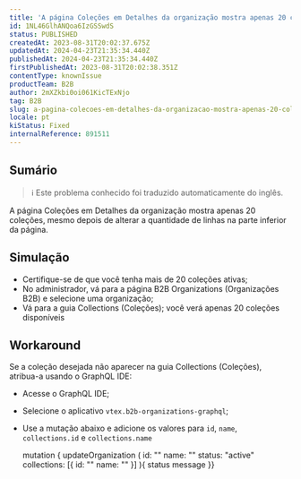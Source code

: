 ```yaml
---
title: 'A página Coleções em Detalhes da organização mostra apenas 20 coleções'
id: 1NL46GlhANQoa6IzGSSwdS
status: PUBLISHED
createdAt: 2023-08-31T20:02:37.675Z
updatedAt: 2024-04-23T21:35:34.440Z
publishedAt: 2024-04-23T21:35:34.440Z
firstPublishedAt: 2023-08-31T20:02:38.351Z
contentType: knownIssue
productTeam: B2B
author: 2mXZkbi0oi061KicTExNjo
tag: B2B
slug: a-pagina-colecoes-em-detalhes-da-organizacao-mostra-apenas-20-colecoes
locale: pt
kiStatus: Fixed
internalReference: 891511
---
```


## Sumário

>ℹ️ Este problema conhecido foi traduzido automaticamente do inglês.


A página Coleções em Detalhes da organização mostra apenas 20 coleções, mesmo depois de alterar a quantidade de linhas na parte inferior da página.

## Simulação



- Certifique-se de que você tenha mais de 20 coleções ativas;
- No administrador, vá para a página B2B Organizations (Organizações B2B) e selecione uma organização;
- Vá para a guia Collections (Coleções); você verá apenas 20 coleções disponíveis

## Workaround


Se a coleção desejada não aparecer na guia Collections (Coleções), atribua-a usando o GraphQL IDE:

- Acesse o GraphQL IDE;
- Selecione o aplicativo `vtex.b2b-organizations-graphql`;
- Use a mutação abaixo e adicione os valores para `id`, `name`, `collections.id` e `collections.name`

    mutation { updateOrganization ( id: "" name: "" status: "active" collections: [{ id: "" name: "" }] ){ status message }}






